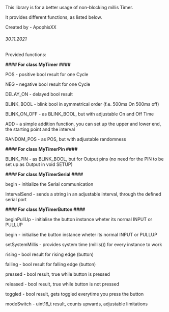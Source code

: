 This library is for a better usage of non-blocking millis Timer.

It provides different functions, as listed below.

Created by - ApophisXX

###### 30.11.2021 ########

Provided functions:

****#### For class MyTimer ####****

POS	- positive bool result for one Cycle

NEG	- negative bool result for one Cycle

DELAY_ON - delayed bool result

BLINK_BOOL - blink bool in symmetrical order (f.e. 500ms On 500ms off)

BLINK_ON_OFF - as BLINK_BOOL, but with adjustable On and Off Time

ADD - a simple addition function, you can set up the upper and lower end, the starting point and the interval

RANDOM_POS - as POS, but with adjustable randomness



****#### For class MyTimerPin ####****

BLINK_PIN		- as BLINK_BOOL, but for Output pins (no need for the PIN to be set up as Output in void SETUP)





****#### For class MyTimerSerial ####****

begin			    - initialize the Serial communication

IntervalSend		- sends a string in an adjustable interval, through the defined serial port  

****#### For class MyTimerButton ####****

beginPullUp	    - initialise the button instance wheter its normal INPUT or PULLUP

begin		    - initialise the button instance wheter its normal INPUT or PULLUP

setSystemMillis	- provides system time (millis()) for every instance to work

rising		    - bool result for rising edge (button)

falling 	    - bool result for falling edge (button)

pressed		    - bool result, true while button is pressed

released	    - bool result, true while button is not pressed

toggled		    - bool result, gets toggled everytime you press the button

modeSwitch	    - uint16_t result, counts upwards, adjustable limitations